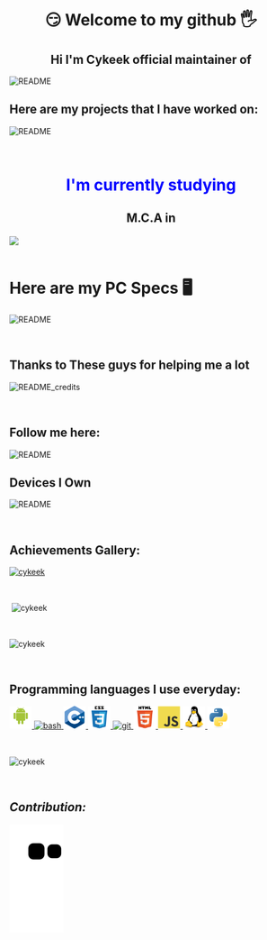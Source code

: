 <h1 align="center"> 😏 Welcome to my github 🖐</h1>

<h2 align="center"> Hi I'm Cykeek official maintainer of </h2>

![README](https://github.com/Cykeek/stuff/assets/70019075/611b8a64-1f15-4183-9ea8-d5df352f8b35)

<!--Project section-->
<h2 align="left">Here are my projects that I have worked on:</h2>

![README](https://github.com/Cykeek/stuff/assets/70019075/8575ea66-190a-4b51-a472-1d67beabc685)

<br>

<!--Education section-->
<h1 align="center" style="color:blue;"><strong>I'm currently studying</strong></h1>
<h2 align="center" ><b>M.C.A in</b></h2>
<img src="https://www.technoindiauniversity.ac.in/images/techno-indiauniversity-logo-black.png" align="center">
<br>
<br>

<!--PC section-->
<h1 align="left"><b>Here are my PC Specs 🖥</b></h1>

![README](https://github.com/Cykeek/stuff/assets/70019075/2d4450ff-63de-4305-a1b0-c95a5bf70096)

<br>

<!--Credits section-->
<h2><b>Thanks to These guys for helping me a lot </b></h2>

![README_credits](https://github.com/Cykeek/stuff/assets/70019075/664d5db5-62d8-420b-8168-7314c879cf43)

<br>

<!--Social Media Section-->
<h2><b> Follow me here: </b></h2>

![README](https://github.com/Cykeek/stuff/assets/70019075/ae3ee85c-516b-4756-b7a1-6725a427dd72)

<!--Devices Section-->
<h2><b>Devices I Own</b></h2>

![README](https://github.com/Cykeek/stuff/assets/70019075/2ba7b968-7733-439c-bab4-3396c8ecf1ac)

<br>

<!--Github Achievements section-->
<h2><b>Achievements Gallery: </b></h2>
<p align="left"> <a href="https://github.com/ryo-ma/github-profile-trophy"><img src="https://github-profile-trophy.vercel.app/?username=cykeek" alt="cykeek" /></a> </p>
<br>
<p>&nbsp;<img align="center" src="https://github-readme-stats.vercel.app/api?username=cykeek&show_icons=true&locale=en" alt="cykeek" /></p>
<br>
<p><img align="center" src="https://github-readme-streak-stats.herokuapp.com/?user=cykeek&" alt="cykeek" /></p>
<br>

<!--Languages Section-->
<h2><b>Programming languages I use everyday:</b></h2>
<p align="left"> <a href="https://developer.android.com" target="_blank" rel="noreferrer"> <img src="https://raw.githubusercontent.com/devicons/devicon/master/icons/android/android-original-wordmark.svg" alt="android" width="40" height="40"/> </a> <a href="https://www.gnu.org/software/bash/" target="_blank" rel="noreferrer"> <img src="https://www.vectorlogo.zone/logos/gnu_bash/gnu_bash-icon.svg" alt="bash" width="40" height="40"/> </a> <a href="https://www.w3schools.com/cpp/" target="_blank" rel="noreferrer"> <img src="https://raw.githubusercontent.com/devicons/devicon/master/icons/cplusplus/cplusplus-original.svg" alt="cplusplus" width="40" height="40"/> </a> <a href="https://www.w3schools.com/css/" target="_blank" rel="noreferrer"> <img src="https://raw.githubusercontent.com/devicons/devicon/master/icons/css3/css3-original-wordmark.svg" alt="css3" width="40" height="40"/> </a> <a href="https://git-scm.com/" target="_blank" rel="noreferrer"> <img src="https://www.vectorlogo.zone/logos/git-scm/git-scm-icon.svg" alt="git" width="40" height="40"/> </a> <a href="https://www.w3.org/html/" target="_blank" rel="noreferrer"> <img src="https://raw.githubusercontent.com/devicons/devicon/master/icons/html5/html5-original-wordmark.svg" alt="html5" width="40" height="40"/> </a> <a href="https://developer.mozilla.org/en-US/docs/Web/JavaScript" target="_blank" rel="noreferrer"> <img src="https://raw.githubusercontent.com/devicons/devicon/master/icons/javascript/javascript-original.svg" alt="javascript" width="40" height="40"/> </a> <a href="https://www.linux.org/" target="_blank" rel="noreferrer"> <img src="https://raw.githubusercontent.com/devicons/devicon/master/icons/linux/linux-original.svg" alt="linux" width="40" height="40"/> </a> <a href="https://www.python.org" target="_blank" rel="noreferrer"> <img src="https://raw.githubusercontent.com/devicons/devicon/master/icons/python/python-original.svg" alt="python" width="40" height="40"/> </a> </p>
<br>
<p><img align="center" src="https://github-readme-stats.vercel.app/api/top-langs?username=cykeek&show_icons=true&theme=merko&locale=en&layout=compact" alt="cykeek" /></p>
<br>

<!--Contribution Section-->
<h2><i>Contribution:</i></h2>
<img align="center" src="https://github.com/mrfox2003/mrfox2003/blob/output/github-contribution-grid-snake.svg"/>
